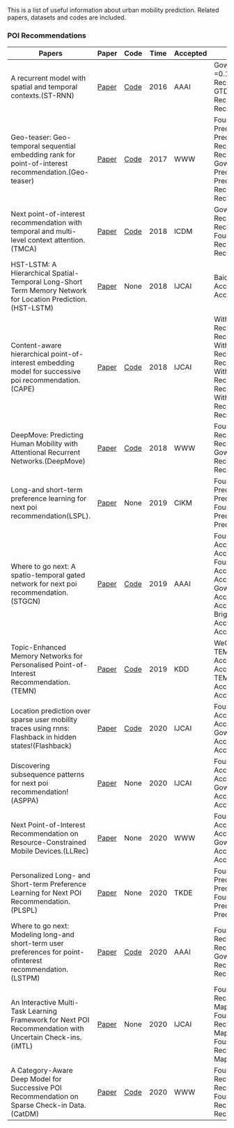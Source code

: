 This is a list of useful information about urban mobility prediction. Related papers, datasets and codes are included.

### POI Recommendations
Papers | Paper | Code | Time | Accepted | Accuracy |
-------|-------|------|------|----------|----------|
A recurrent model with spatial and temporal contexts.(ST-RNN) | [Paper](https://ojs.aaai.org/index.php/AAAI/article/view/9971)| [Code](https://github.com/yongqyu/STRNN) | 2016 | AAAI | Gowalla: Rec@5 =0.1524, Rec@10=0.2714.<br>GTD: Rec@5=0.4986, Rec@10=0.6812. |
Geo-teaser: Geo-temporal sequential embedding rank for point-of-interest recommendation.(Geo-teaser) | [Paper](https://dl.acm.org/doi/abs/10.1145/3041021.3054138)| [Code](https://github.com/JasonLiu-THU/geo_teaser) | 2017 | WWW | Foursquare: Prec@5=0.13, Prec@10=0.1, Rec@5=0.15, Rec@10=0.2<br>Gowalla: Prec@5=0.16, Prec@10=0.13, Rec@5=0.07, Rec@10=0.1 |
Next point-of-interest recommendation with temporal and multi-level context attention.(TMCA) | [Paper](https://ieeexplore.ieee.org/abstract/document/8594953)| [Code](https://github.com/zhenql/TMCA) | 2018 | ICDM | Gowalla: Rec@5=0.21926, Rec@10=0.27725.<br>Foursquare: Rec@5=0.02870, Rec@10=0.04809. |
HST-LSTM: A Hierarchical Spatial-Temporal Long-Short Term Memory Network for Location Prediction.(HST-LSTM) | [Paper](https://www.ijcai.org/Proceedings/2018/0324.pdf)| None | 2018 | IJCAI | Baidu Map: Acc@10=0.4847, Acc@20=0.5657. |
Content-aware hierarchical point-of-interest embedding model for successive poi recommendation.(CAPE) | [Paper](https://www.ijcai.org/Proceedings/2018/0458.pdf)| [Code](https://github.com/qnfnwkd/CAPE) | 2018 | IJCAI |With STELLAR: Rec@5=0.2384, Rec@10=0.2989.<br>With LSTM: Rec@5=0.2412, Rec@10=0.3054.<br>With GRU: Rec@5=0.2433, Rec@10=0.3079.<br>With ST-RNN: Rec@5=0.2239, Rec@10=0.2601. |
DeepMove: Predicting Human Mobility with Attentional Recurrent Networks.(DeepMove) | [Paper](https://dl.acm.org/doi/abs/10.1145/3178876.3186058)| [Code](https://github.com/vonfeng/DeepMove) | 2018 | WWW | Foursquare (NY): Rec@5=0.3372, Rec@10=0.4091.<br>Gowalla: Rec@5=0.2021, Rec@10=0.2510. |
Long-and short-term preference learning for next poi recommendation(LSPL). | [Paper](https://dl.acm.org/doi/abs/10.1145/3357384.3358171)| None | 2019 | CIKM | Foursquare (NYC): Prec3@10=0.3901, Prec@20=0.4461.<br>Foursquare (TKY): Prec@10=0.3986, Prec@20=0.4596. |
Where to go next: A spatio-temporal gated network for next poi recommendation.(STGCN) | [Paper](https://ieeexplore.ieee.org/abstract/document/9133505)| [Code](https://github.com/VeritasYin/STGCN_IJCAI-18) | 2019 | AAAI | Foursquare (CA): Acc@5=0.1308, Acc@10=0.1612.<br>Foursquare (SIN): Acc@5=0.2737, Acc@10=0.3017.<br>Gowalla: Acc@5=0.1644, Acc@10=0.2020.<br>Brightkite: Acc@5=0.4953, Acc@10=0.5231. |
Topic-Enhanced Memory Networks for Personalised Point-of-Interest Recommendation.(TEMN) | [Paper](https://dl.acm.org/doi/abs/10.1145/3292500.3330781)| [Code](https://github.com/XiaoZHOUCAM/Topic-Enhanced-Memory-Networks-for-Personalised-Point-of-Interest-Recommendation) | 2019 | KDD | WeChat (GPR):<br>TEMN (GPR): Acc@5=0.70389, Acc@10=0.81752.<br>TEMN (CPR): Acc@5=0.72876, Acc@10=0.83398. |
Location prediction over sparse user mobility traces using rnns: Flashback in hidden states!(Flashback) | [Paper](https://www.ijcai.org/Proceedings/2020/0302.pdf)| [Code](https://github.com/eXascaleInfolab/Flashback_code) | 2020 | IJCAI | Foursquare: Acc2@5=0.5399, Acc@10=0.6236.<br>Gowalla: Acc@5=0.2754, Acc@10=0.3479. |
Discovering subsequence patterns for next poi recommendation!(ASPPA)  | [Paper](https://www.ijcai.org/Proceedings/2020/0445.pdf)| None | 2020 | IJCAI | Foursquare (US): Acc@10=0.3371, Acc@20=0.3950.<br>Gowalla: Acc@10=0.2947, Acc@20=0.3573. |
Next Point-of-Interest Recommendation on Resource-Constrained Mobile Devices.(LLRec) | [Paper](https://dl.acm.org/doi/abs/10.1145/3366423.3380170)| None | 2020 | WWW | Foursquare: Acc@10=0.3542, Acc@20=0.4594.<br>Gowalla: Acc@10=0.3874, Acc@20=0.4781. |
Personalized Long- and Short-term Preference Learning for Next POI Recommendation.(PLSPL) | [Paper](https://ieeexplore.ieee.org/abstract/document/9117156)| None | 2020 | TKDE | Foursquare (NYC): Prec@10=0.3953, Prec@20=0.4475<br>Foursquare (TKY): Prec@10=0.4020, Prec@20=0.4664. |
Where to go next: Modeling long-and short-term user preferences for point-ofinterest recommendation.(LSTPM) | [Paper](https://ojs.aaai.org/index.php/AAAI/article/view/5353)| [Code](https://github.com/NLPWM-WHU/LSTPM) | 2020 | AAAI | Foursquare (NY): Rec@5=0.3372, Rec@10=0.4091.<br>Gowalla: Rec@5=0.2021, Rec@10=0.2510. |
An Interactive Multi-Task Learning Framework for Next POI Recommendation with Uncertain Check-ins.(iMTL) | [Paper](https://www.ijcai.org/Proceedings/2020/0491.pdf)| None | 2020 | IJCAI | Foursquare (CLT): Rec@10=0.0534, Map4@10=0.0238.<br>Foursquare (CAL): Rec@10=0.0691, Map@10=0.0443.<br>Foursquare (PHO): Rec@10=0.0769, Map@10=0.0352. |
A Category-Aware Deep Model for Successive POI Recommendation on Sparse Check-in Data.(CatDM) | [Paper](https://dl.acm.org/doi/abs/10.1145/3366423.3380202)| [Code](https://github.com/fqyuu/CatDM) | 2020 | WWW | Foursquare (NYC): Rec@5=0.2407, Rec@10=0.3113.<br>Foursquare (TKY): Rec@5=0.2148, Rec@10=0.2739. |
